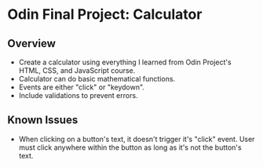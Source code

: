 <h1 style="border-bottom: 0;"> Odin Final Project: Calculator </h1>

<h2> Overview </h2>
<ul>
    <li> Create a calculator using everything I learned from Odin Project's HTML, CSS, and JavaScript course. </li>
    <li> Calculator can do basic mathematical functions. </li>
    <li> Events are either "click" or "keydown". </li>
    <li> Include validations to prevent errors. </li>
</ul>

<h2> Known Issues </h2>
<ul>
    <li> When clicking on a button's text, it doesn't trigger it's "click" event. User must click anywhere within the button as long as it's not the button's text. </li>
</ul>

